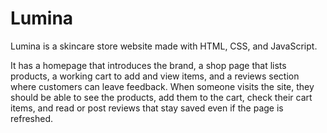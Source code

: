 # Lumina
 Lumina is a skincare store website made with HTML, CSS, and JavaScript.
 
It has a homepage that introduces the brand, a shop page that lists products, a working cart to add and view items, and a reviews section where customers can leave feedback.
When someone visits the site, they should be able to see the products, add them to the cart, check their cart items, and read or post reviews that stay saved even if the page is refreshed.


